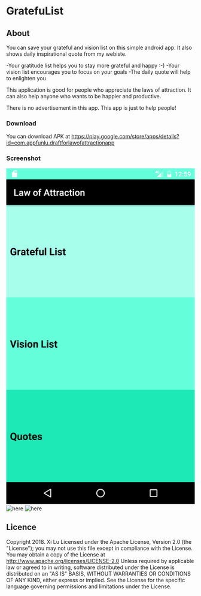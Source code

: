 # GratefuList

## About

You can save your grateful and vision list on this simple android app. It also shows daily inspirational quote from my webiste.



-Your gratitude list helps you to stay more grateful and happy :-)
-Your vision list encourages you to focus on your goals
-The daily quote will help to enlighten you

This application is good for people who appreciate the laws of attraction.
It can also help anyone who wants to be happier and productive.

There is no advertisement in this app. This app is just to help people!



### Download

You can download APK at https://play.google.com/store/apps/details?id=com.appfunlu.draftforlawofattractionapp

### Screenshot
![here](https://github.com/CXL3/GratefuList/blob/master/Lawofattraction/Screen%20shot/1.png)
![here](https://raw.github.com/CXL3/GratefuList/blob/master/Lawofattraction/Screen%20shot/2.png)
![here](https://raw.github.com/CXL3/GratefuList/blob/master/Lawofattraction/Screen%20shot/3.png)

## Licence

 Copyright 2018.  Xi Lu
  Licensed under the Apache License, Version 2.0 (the "License");
  you may not use this file except in compliance with the License.
  You may obtain a copy of the License at
      http://www.apache.org/licenses/LICENSE-2.0
  Unless required by applicable law or agreed to in writing, software
  distributed under the License is distributed on an "AS IS" BASIS,
  WITHOUT WARRANTIES OR CONDITIONS OF ANY KIND, either express or implied.
  See the License for the specific language governing permissions and
  limitations under the License.


